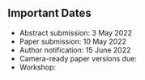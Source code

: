 ## Important Dates

* Abstract submission: 3 May 2022
* Paper submission: 10 May 2022
* Author notification: 15 June 2022
* Camera-ready paper versions due: 
* Workshop:
